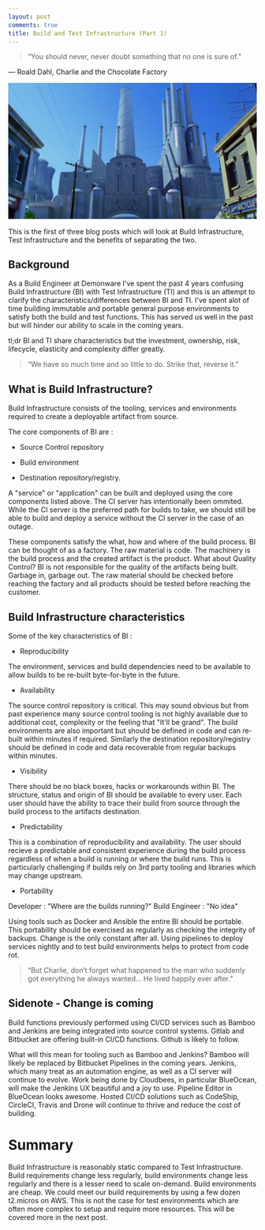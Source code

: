 ```yaml
---
layout: post
comments: true
title: Build and Test Infrastructure (Part 1)
---
```


> “You should never, never doubt something that no one is sure of.”

― Roald Dahl, Charlie and the Chocolate Factory


![factory](../images/factory.jpg)

This is the first of three blog posts which will look at Build Infrastructure, Test Infrastructure and the benefits of separating the two.

## Background

As a Build Engineer at Demonware I've spent the past 4 years confusing Build Infrastructure (BI) with Test Infrastructure (TI) and this is an attempt to clarify the characteristics/differences between BI and TI.  I've spent alot of time building immutable and portable general purpose environments to satisfy both the build and test functions.  This has served us well in the past but will hinder our ability to scale in the coming years.

tl;dr BI and TI share characteristics but the investment, ownership, risk, lifecycle, elasticity and complexity differ greatly.

> “We have so much time and so little to do. Strike that, reverse it.”

## What is Build Infrastructure?

Build Infrastructure consists of the tooling, services and environments required to create a deployable artifact from source.

The core components of BI are : 

* Source Control repository 

* Build environment 

* Destination repository/registry.  

A "service" or "application" can be built and deployed using the core components listed above.  The CI server has intentionally been ommited.  While the CI server is the preferred path for builds to take, we should still be able to build and deploy a service without the CI server in the case of an outage.

These components satisfy the what, how and where of the build process. BI can be thought of as a factory.  The raw material is code. The machinery is the build process and the created artifact is the product.  What about Quality Control?  BI is not responsible for the quality of the artifacts being built. Garbage in, garbage out.  The raw material should be checked before reaching the factory and all products should be tested before reaching the customer.

## Build Infrastructure characteristics

Some of the key characteristics of BI : 

 * Reproducibility

The environment, services and build dependencies need to be available to allow builds to be re-built byte-for-byte in the future.

 * Availability

The source control repository is critical. This may sound obvious but from past experience many source control tooling is not highly available due to additional cost, complexity or the feeling that "It'll be grand".  The build environments are also important but should be defined in code and can re-built within minutes if required.  Similarly the destination repository/registry should be defined in code and data recoverable from regular backups within minutes.

 * Visibility

There should be no black boxes, hacks or workarounds within BI.  The structure, status and origin of BI should be available to every user.  Each user should have the ability to trace their build from source through the build process to the artifacts destination. 

 * Predictability

This is a combination of reproducibility and availability.  The user should recieve a predictable and consistent experience during the build process regardless of when a build is running or where the build runs.  This is particularly challenging if builds rely on 3rd party tooling and libraries which may change upstream.  

 * Portability

Developer : "Where are the builds running?"  Build Engineer : "No idea"  

Using tools such as Docker and Ansible the entire BI should be portable.  This portability should be exercised as regularly as checking the integrity of backups.  Change is the only constant after all.  Using pipelines to deploy services nightly and to test build environments helps to protect from code rot.


> “But Charlie, don’t forget what happened to the man who suddenly got everything he always wanted… He lived happily ever after.”

## Sidenote - Change is coming

Build functions previously performed using CI/CD services such as Bamboo and Jenkins are being integrated into source control systems. Gitlab and Bitbucket are offering built-in CI/CD functions.  Github is likely to follow.  

What will this mean for tooling such as Bamboo and Jenkins?  Bamboo will likely be replaced by Bitbucket Pipelines in the coming years.  Jenkins, which many treat as an automation engine, as well as a CI server will continue to evolve.  Work being done by Cloudbees, in particular BlueOcean, will make the Jenkins UX beautiful and a joy to use.  Pipeline Editor in BlueOcean looks awesome.  Hosted CI/CD solutions such as CodeShip, CircleCI, Travis and Drone will continue to thrive and reduce the cost of building.  

# Summary

Build Infrastructure is reasonably static compared to Test Infrastructure.  Build requirements change less regularly, build environments change less regularly and there is a lesser need to scale on-demand.  Build environments are cheap. We could meet our build requirements by using a few dozen t2.micros on AWS.  This is not the case for test environments which are often more complex to setup and require more resources.  This will be covered more in the next post. 
